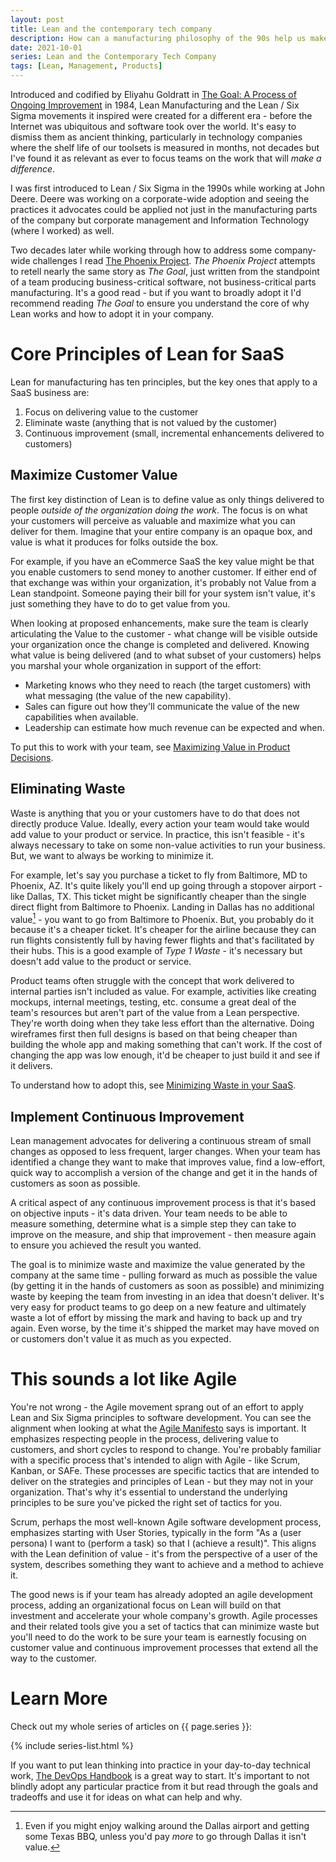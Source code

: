 ```yaml
---
layout: post
title: Lean and the contemporary tech company
description: How can a manufacturing philosophy of the 90s help us make a great technology company today?
date: 2021-10-01
series: Lean and the Contemporary Tech Company
tags: [Lean, Management, Products]
---
```


Introduced and codified by Eliyahu Goldratt in [The Goal: A Process of Ongoing Improvement](https://a.co/d/5S873wu) in 1984, Lean Manufacturing and the Lean / Six Sigma movements it inspired were created for a different era - before the Internet was ubiquitous and software took over the world.  It's easy to dismiss them as ancient thinking, particularly in technology companies where the shelf life of our toolsets is measured in months, not decades but I've found it as relevant as ever to focus teams on the work that will _make a difference_. 

I was first introduced to Lean / Six Sigma in the 1990s while working at John Deere.  Deere was working on a corporate-wide adoption and seeing the practices it advocates could be applied not just in the manufacturing parts of the company but corporate management and Information Technology (where I worked) as well.

Two decades later while working through how to address some company-wide challenges I read [The Phoenix Project](https://a.co/d/5ZsSk8o).  _The Phoenix Project_ attempts to retell nearly the same story as _The Goal_, just written from the standpoint of a team producing business-critical software, not business-critical parts manufacturing.  It's a good read - but if you want to broadly adopt it I'd recommend reading _The Goal_ to ensure you understand the core of why Lean works and how to adopt it in your company.

# Core Principles of Lean for SaaS

Lean for manufacturing has ten principles, but the key ones that apply to a SaaS business are:

1. Focus on delivering value to the customer
2. Eliminate waste (anything that is not valued by the customer)
3. Continuous improvement (small, incremental enhancements delivered to customers)

## Maximize Customer Value

The first key distinction of Lean is to define value as only things delivered to people _outside of the organization doing the work_.  The focus is on what your customers will perceive as valuable and maximize what you can deliver for them.  Imagine that your entire company is an opaque box, and value is what it produces for folks outside the box.  

For example, if you have an eCommerce SaaS the key value might be that you enable customers to send money to another customer.  If either end of that exchange was within your organization, it's probably not Value from a Lean standpoint.  Someone paying their bill for your system isn't value, it's just something they have to do to get value from you.

When looking at proposed enhancements, make sure the team is clearly articulating the Value to the customer - what change will be visible outside your organization once the change is completed and delivered.  Knowing what value is being delivered (and to what subset of your customers) helps you marshal your whole organization in support of the effort:

* Marketing knows who they need to reach (the target customers) with what messaging (the value of the new capability).
* Sales can figure out how they'll communicate the value of the new capabilities when available.
* Leadership can estimate how much revenue can be expected and when.

To put this to work with your team, see [Maximizing Value in Product Decisions](using-lean-value-to-make-great-product-decisions).

## Eliminating Waste

Waste is anything that you or your customers have to do that does not directly produce Value.  Ideally, every action your team would take would add value to your product or service.  In practice, this isn't feasible - it's always necessary to take on some non-value activities to run your business. But, we want to always be working to minimize it.

For example, let's say you purchase a ticket to fly from Baltimore, MD to Phoenix, AZ. It's quite likely you'll end up going through a stopover airport - like Dallas, TX.  This ticket might be significantly cheaper than the single direct flight from Baltimore to Phoenix.  Landing in Dallas has no additional value[^1] - you want to go from Baltimore to Phoenix.  But, you probably do it because it's a cheaper ticket.  It's cheaper for the airline because they can run flights consistently full by having fewer flights and that's facilitated by their hubs.  This is a good example of _Type 1 Waste_ - it's necessary but doesn't add value to the product or service.

Product teams often struggle with the concept that work delivered to internal parties isn't included as value. For example, activities like creating mockups, internal meetings, testing, etc. consume a great deal of the team's resources but aren't part of the value from a Lean perspective.  They're worth doing when they take less effort than the alternative.  Doing wireframes first then full designs is based on that being cheaper than building the whole app and making something that can't work.  If the cost of changing the app was low enough, it'd be cheaper to just build it and see if it delivers.

To understand how to adopt this, see [Minimizing Waste in your SaaS](minimizing-waste-in-your-saas).

## Implement Continuous Improvement

Lean management advocates for delivering a continuous stream of small changes as opposed to less frequent, larger changes.  When your team has identified a change they want to make that improves value, find a low-effort, quick way to accomplish a version of the change and get it in the hands of customers as soon as possible.

A critical aspect of any continuous improvement process is that it's based on objective inputs - it's data driven. Your team needs to be able to measure something, determine what is a simple step they can take to improve on the measure, and ship that improvement - then measure again to ensure you achieved the result you wanted.

The goal is to minimize waste and maximize the value generated by the company at the same time - pulling forward as much as possible the value (by getting it in the hands of customers as soon as possible) and minimizing waste by keeping the team from investing in an idea that doesn't deliver. It's very easy for product teams to go deep on a new feature and ultimately waste a lot of effort by missing the mark and having to back up and try again. Even worse, by the time it's shipped the market may have moved on or customers don't value it as much as you expected.

# This sounds a lot like Agile

You're not wrong - the Agile movement sprang out of an effort to apply Lean and Six Sigma principles to software development.  You can see the alignment when looking at what the [Agile Manifesto](https://agilemanifesto.org/) says is important.  It emphasizes respecting people in the process, delivering value to customers, and short cycles to respond to change.  You're probably familiar with a specific process that's intended to align with Agile - like Scrum, Kanban, or SAFe.  These processes are specific tactics that are intended to deliver on the strategies and principles of Lean - but they may not in your organization.  That's why it's essential to understand the underlying principles to be sure you've picked the right set of tactics for you.

Scrum, perhaps the most well-known Agile software development process, emphasizes starting with User Stories, typically in the form "As a (user persona) I want to (perform a task) so that I (achieve a result)".  This aligns with the Lean definition of value - it's from the perspective of a user of the system, describes something they want to achieve and a method to achieve it.

The good news is if your team has already adopted an agile development process, adding an organizational focus on Lean will build on that investment and accelerate your whole company's growth.  Agile processes and their related tools give you a set of tactics that can minimize waste but you'll need to do the work to be sure your team is earnestly focusing on customer value and continuous improvement processes that extend all the way to the customer.

# Learn More

Check out my whole series of articles on {{ page.series }}:

{% include series-list.html %}

If you want to put lean thinking into practice in your day-to-day technical work, [The DevOps Handbook](https://a.co/d/9lBeOaZ) is a great way to start.  It's important to not blindly adopt any particular practice from it but read through the goals and tradeoffs and use it for ideas on what can help and why.

[^1]: Even if you might enjoy walking around the Dallas airport and getting some Texas BBQ, unless you'd pay _more_ to go through Dallas it isn't value.